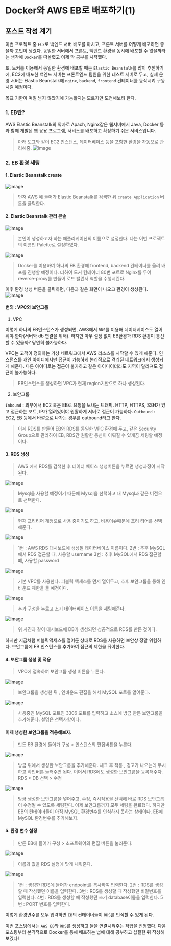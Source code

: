 # Docker와 AWS EB로 배포하기(1)
## 포스트 작성 계기
이번 프로젝트 중 ```EC2```로 백엔드 서버 배포를 마치고, 프론트 서버를 어떻게 배포하면 좋을까 고민이 생겼다. 동일한 서버에서 프론트, 백엔드 환경을 동시에 배포할 수 없을까라는 생각에 ```Docker```를 떠올렸고 이제 막 공부를 시작했다. 

또, 도커를 이용해서 동일한 환경에 배포할 때는 ```Elastic Beanstalk```를 많이 추천하기에, EC2에 배포한 백엔드 서버는 프론트엔드  팀원을 위한 테스트 서버로 두고, 실제 운영 서버는 Elastic Beanstalk에 ```nginx```, ```backend```, ```frontend``` 컨테이너를 동작시켜 구동시킬 예정이다.

목표 기한이 며칠 남지 않았기에 가능할지는 모르지만 도전해보려 한다.

### 1. EB란?
AWS Elastic Beanstalk의 약자로 Apach, Nginx같은 웹서버에서 Java, Docker 등과 함께 개발된 웹 응용 프로그램, 서비스를 배포하고 확장하기 쉬운 서비스입니다.

> 아래 도표와 같이 EC2 인스턴스, 데이터베이스 등을 포함한 환경을 자동으로 관리해줌.
![image](https://user-images.githubusercontent.com/87312401/141946312-266b1797-b4c7-4ce5-8039-e5224085451a.png)

### 2. EB 환경 세팅
#### 1. Elastic Beanstalk create
![image](https://user-images.githubusercontent.com/87312401/141944931-174a37f9-6c85-480f-867c-42528c6af268.png)
> 먼저 AWS 에 들어가 Elastic Beanstalk를 검색한 뒤 ```create Application``` 버튼을 클릭한다.

#### 2.  Elastic Beanstalk 관리 콘솔
![image](https://user-images.githubusercontent.com/87312401/141946663-9885f2b8-43e8-4d59-a194-2a283e6c92d7.png)
> 본인이 생성하고자 하는 애플리케이션의 이름으로 설정한다. 나는 이번 프로젝트의 이름인 Palette로 설정하였다.  

![image](https://user-images.githubusercontent.com/87312401/141946802-f7fbb7aa-2631-4447-a461-ce5a70c3b9d1.png)
> Docker를 이용하여 하나의 EB 환경에 frontend, backend 컨테이너를 올려 배포를 진행할 예정이다. 더하여 도커 컨테이너 80번 포트로 Nginx를 두어 reverse-proxy를 만들어 로드 밸런서 역할을 수행시킨다.

이후 환경 생성 버튼을 클릭하면, 다음과 같은 화면이 나오고 환경이 생성된다.
![image](https://user-images.githubusercontent.com/87312401/141947896-2fdbe054-50aa-42ac-8b72-d6bd211dbf24.png)


#### 번외 : VPC와 보안그룹
1. VPC

이렇게 하나의 EB인스턴스가 생성되면, AWS에서 ```RDS```를 이용해 데이터베이스도 열어줘야 한다(서버와 db 연결을 위해). 하지만 아무 설정 없이 EB환경과 RDS 환경이 통신할 수 있을까? 당연히 불가능하다. 

VPC는 고객이 정의하는 가상 네트워크에서 AWS 리소스를 시작할 수 있게 해준다. 인스턴스를 개인 아이디에서만 접근이 가능하게 논리적으로 격리된 네트워크에서 생성되게 해준다. 다른 아이디로는 접근이 불가하고 같은 아이디이더라도 지역이 달라져도 접근이 불가능하다.
> EB인스턴스를 생성하면 VPC가 현재 region기반으로 하나 생성된다.

2. 보안그룹

```Inbound``` : 외부에서 EC2 혹은 EB로 요청을 보내는 트래픽. HTTP, HTTPS, SSH가 있고 접근하는 포트, IP가 열려있어야 원활하게 서버로 접근이 가능하다.
```Outbound``` : EC2, EB 등에서 바깥으로 나가는 경우를 outbound라고 한다.

> 이제 RDS를 만들어 EB와 RDS를 동일한 VPC 환경에 두고, 같은 Security Group으로 관리하여 EB, RDS간 원활한 통신이 이뤄질 수 있게끔 세팅할 예정이다.

#### 3. RDS 생성
> AWS 에서 RDS를 검색한 후 데이터 베이스 생성버튼을 누르면 생성과정이 시작된다.
> 
![image](https://user-images.githubusercontent.com/87312401/141951662-6557102c-1a37-4aea-9aa1-011c02e17942.png)
> Mysql을 사용할 예정이기 때문에 Mysql을 선택하고 내 Mysql과 같은 버전으로 선택한다.

![image](https://user-images.githubusercontent.com/87312401/141951781-5b5db034-f743-4905-9b8d-cdefed1303d4.png)
> 현재 프리티어 계정으로 사용 중이기도 하고, 비용이슈때문에 프리 티어를 선택해준다.

![image](https://user-images.githubusercontent.com/87312401/141951989-2e0ccad1-71ac-4883-b7a5-c3d675e1a05e.png)
> 1번 : AWS RDS 대시보드에 생성될 데이터베이스 이름이다.
> 2번 : 추후  MySQL에서 RDS 접근할 때, 사용할 username
> 3번 : 추후 MySQL에서 RDS 접근할 떄, 사용할 password 

![image](https://user-images.githubusercontent.com/87312401/141953225-5da4f3e9-312b-4b80-8593-be296a00a6f8.png)
> 기본 VPC를 사용한다. 퍼블릭 액세스를 먼저 열어두고, 추후 보안그룹을 통해 인바운드 제한을 둘 예정이다.
> 
![image](https://user-images.githubusercontent.com/87312401/141956995-12cf4c0c-993b-4ef4-9b07-9576fc42b2b4.png)
> 추가 구성을 누르고 초기 데이터베이스 이름을 세팅해준다.
> 
![image](https://user-images.githubusercontent.com/87312401/141957149-4a1558b8-b05c-450b-ba59-c2543bc5d6b3.png)
> 위 사진과 같이 대시보드에 DB가 생성되면 성공적으로 RDS를 만든 것이다.

하지만 지금처럼 퍼블릭액세스를 열어둔 상태로 RDS를 사용하면 보안상 정말 위험하다. 보안그룹에 EB 인스턴스를 추가하여 접근의 제한을 둬야한다.

#### 4. 보안그룹 생성 및 적용 
> VPC에 접속하여 보안그룹 생성 버튼을 누른다.
> 
![image](https://user-images.githubusercontent.com/87312401/141958350-c88881d5-a5d1-4def-b45c-34c5af6a3954.png)
> 보안그룹을 생성한 뒤 , 인바운드 편집을 해서 MySQL 포트를 열어준다.

![image](https://user-images.githubusercontent.com/87312401/141958488-26721712-0e14-48cb-827c-739ed75cd806.png)
> 사용중인 MySQL 포트인 3306 포트를 입력하고 소스에 방금 만든 보안그룹을 추가해준다. 설명은 선택사항이다.

#### 이제 생성한 보안그룹을 적용해보자.
> 만든 EB 환경에 들어가 구성 > 인스턴스의 편집버튼을 누른다.

![image](https://user-images.githubusercontent.com/87312401/141959086-82f0bfd7-e7a7-4494-bb68-727d8f5aadf0.png)
> 방금 위에서 생성한 보안그룹을 추가해준다. 체크 후 적용 , 경고가 나오는데 무시하고 확인버튼 눌러주면 된다. 이어서 RDS에도 생성한 보안그룹을 등록해주자. RDS > DB 선택 > 수정

![image](https://user-images.githubusercontent.com/87312401/141959457-8932e410-f0a0-4e67-91d8-a241bf83d151.png)
> 방금 생성한 보안그룹을 넣어주고, 수정, 즉시적용을 선택해 바로 RDS 보안그룹이 수정될 수 있도록 세팅한다.
> 이제 보안그룹까지 모두 세팅을 완료했다. 하지만 EB의 컨테이너들이 아직 MySQL 환경변수를 인식하지 못하는 상태이다. EB에 MySQL 환경변수를 추가해보자.

#### 5. 환경 변수 설정
> 만든 EB에 들어가 구성 > 소프트웨어의 편집 버튼을 눌러준다.
> 
![image](https://user-images.githubusercontent.com/87312401/141960294-f8dd656f-f61f-4181-91c9-751345530bbc.png)

> 이름과 값을 RDS 설정에 맞게 채워준다.
> 
![image](https://user-images.githubusercontent.com/87312401/141960696-ebaa0ee0-805a-4e0e-8a81-430208016ed2.png)
> 1번 : 생성한 RDS에 들어가 endpoint를 복사하여 입력한다.
> 2번 : RDS를 생성할 때 작성했던 이름을 입력한다.
> 3번 : RDS를 생성할 때 작성했던 비밀번호를 입력한다.
> 4번 : RDS를 생성할 때 작성했던 초기 database이름을 입력한다.
> 5번 : PORT 번호를 입력한다.

이렇게 환경변수를 모두 입력하면 ```EB```의 컨테이너들이 ```RDS```를 인식할 수 있게 된다.

이번 포스팅에서는 ```AWS EB```와 ```RDS```를 생성하고 둘을 연결시켜주는 작업을 진행했다. 다음 포스팅부터 본격적으로 Docker를 통해 배포하는 법에 대해 공부하고 삽질한 뒤 작성해보겠다!
